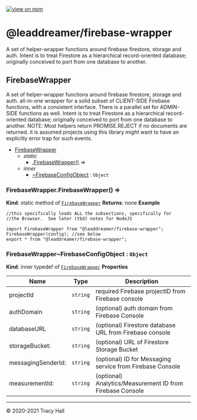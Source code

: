 [![view on
npm](http://img.shields.io/npm/v/@leaddreamer/firebase-wrapper.svg)](https://www.npmjs.org/package/@leaddreamer/firebase-wrapper)

# @leaddreamer/firebase-wrapper

A set of helper-wrapper functions around firebase firestore, storage and auth. Intent is to treat Firestore as a
hierarchical record-oriented database; originally conceived to port from one database to another.

<a name="module_FirebaseWrapper"></a>

## FirebaseWrapper

A set of helper-wrapper functions around firebase firestore, storage
and auth.
all-in-one wrapper for a solid subset of CLIENT-SIDE Firebase
functions, with a consistent interface. There is a parallel set for
ADMIN-SIDE functions as well.
Intent is to treat Firestore as a hierarchical
record-oriented database; originally conceived to port from one
database to another.
NOTE:
Most helpers return PROMISE.REJECT if no documents are returned.
it is assumed projects using this library _might_ want to have an
explicitly error trap for such events.

- [FirebaseWrapper](#module_FirebaseWrapper)
  - _static_
    - [.FirebaseWrapper()](#module_FirebaseWrapper.FirebaseWrapper) ⇒
  - _inner_
    - [~FirebaseConfigObject](#module_FirebaseWrapper..FirebaseConfigObject) : <code>Object</code>

<a name="module_FirebaseWrapper.FirebaseWrapper"></a>

### FirebaseWrapper.FirebaseWrapper() ⇒

**Kind**: static method of [<code>FirebaseWrapper</code>](#module_FirebaseWrapper)
**Returns**: none
**Example**

```
//this specifically loads ALL the subsections, specifically for
//the Browser.  See later (tbd) notes for NodeJS

import FirebaseWrapper from "@leaddreamer/firebase-wrapper";
FirebaseWrapper(config); //see below
export * from "@leaddreamer/firebase-wrapper";
```

<a name="module_FirebaseWrapper..FirebaseConfigObject"></a>

### FirebaseWrapper~FirebaseConfigObject : <code>Object</code>

**Kind**: inner typedef of [<code>FirebaseWrapper</code>](#module_FirebaseWrapper)
**Properties**

| Name               | Type                | Description                                               |
| ------------------ | ------------------- | --------------------------------------------------------- |
| projectId          | <code>string</code> | required Firebase projectID from Firebase console         |
| authDomain         | <code>string</code> | (optional) auth domain from Firebase Console              |
| databaseURL        | <code>string</code> | (optional) Firestore database URL from Firebase console   |
| storageBucket:     | <code>string</code> | (optional) URL of Firestore Storage Bucket                |
| messagingSenderId: | <code>string</code> | (optional) ID for Messaging service from Firebase Console |
| measurementId:     | <code>string</code> | (optional) Analytics/Measurement ID from Firebase Console |

---

&copy; 2020-2021 Tracy Hall
